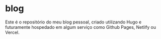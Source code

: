 # blog

Este é o repositório do meu blog pessoal, criado utilizando Hugo e futuramente hospedado em algum serviço como Github Pages, Netlify ou Vercel.
